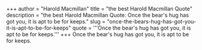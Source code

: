 +++
author = "Harold Macmillan"
title = "the best Harold Macmillan Quote"
description = "the best Harold Macmillan Quote: Once the bear's hug has got you, it is apt to be for keeps."
slug = "once-the-bears-hug-has-got-you-it-is-apt-to-be-for-keeps"
quote = '''Once the bear's hug has got you, it is apt to be for keeps.'''
+++
Once the bear's hug has got you, it is apt to be for keeps.
